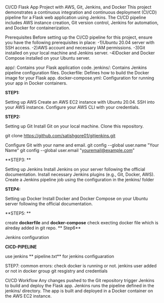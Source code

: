CI/CD Flask App Project with AWS, Git, Jenkins, and Docker This project demonstrates a continuous integration and continuous deployment (CI/CD) pipeline for a Flask web application using Jenkins. The CI/CD pipeline includes AWS instance creation, Git version control, Jenkins for automation, and Docker for containerization.

Prerequisites Before setting up the CI/CD pipeline for this project, ensure you have the following prerequisites in place: 
-1)Ubuntu 20.04 server with SSH access.
-2)AWS account and necessary IAM permissions. 
-3)Git installed on your local machine and Jenkins server. 
-4)Docker and Docker Compose installed on your Ubuntu server.

app/: 
Contains your Flask application code. jenkins/: Contains Jenkins pipeline configuration files. Dockerfile: Defines how to build the Docker image for your Flask app. docker-compose.yml: Configuration for running your app in Docker containers.

**STEP1:**

Setting up AWS Create an AWS EC2 instance with Ubuntu 20.04. SSH into your AWS instance. Configure your AWS CLI with your credentials.

**STEP2:**

Setting up Git Install Git on your local machine. Clone this repository.

git clone https://github.com/satishgore01/gitjenkins.git

Configure Git with your name and email. git config --global user.name "Your Name" git config --global user.email "youremail@example.com"

**STEP3: **

Setting up Jenkins Install Jenkins on your server following the official documentation. Install necessary Jenkins plugins (e.g., Git, Docker, AWS). Create a Jenkins pipeline job using the configuration in the jenkins/ folder

**STEP4:**

Setting up Docker Install Docker and Docker Compose on your Ubuntu server following the official documentation.

**STEP5: **

create **dockerfile** and **docker-compose** check execting docker file which is alreday added in git repo.
**
Step6**

Jenkins configuration

**CICD-PIPELINE** 

   use jenkins ** pipeline.txt** for jenkins configuaration 

STEP7: common errors: check docker is running or not. jenkins user added or not in docker group git resgistry and credentials

CI/CD Workflow Any changes pushed to the Git repository trigger Jenkins to build and deploy the Flask app. Jenkins runs the pipeline defined in the jenkins/ directory. The app is built and deployed in a Docker container on the AWS EC2 instance.



